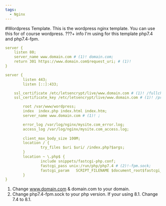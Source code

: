 ```yaml
---
tags:
  - Nginx
---
```

#Wordpress Template.
This is the wordpress nginx template. 
You can use this for of course wordpress.
???+ info
  I'm using for this template php7.4 and php7.4-fpm.

``` yaml
server {
    listen 80;
    server_name www.domain.com # (1)! domain.com;
    return 301 https://www.domain.com$request_uri; # (1)!
}

server {
        listen 443;
        listen [::]:433;

    ssl_certificate /etc/letsencrypt/live/www.domain.com # (1)! /fullchain.pem   ;
    ssl_certificate_key /etc/letsencrypt/live/www.domain.com # (1)! /privkey.pem ;

        root /var/www/wordpress;
        index  index.php index.html index.htm;
        server_name www.domain.com # (1)! ;

        error_log /var/log/nginx/mysite.com_error.log;
        access_log /var/log/nginx/mysite.com_access.log;
        
        client_max_body_size 100M;
        location / {
                try_files $uri $uri/ /index.php?$args;
        }
        location ~ \.php$ {
                include snippets/fastcgi-php.conf;
                fastcgi_pass unix:/run/php/php7.4 # (2)!-fpm.sock;
                fastcgi_param   SCRIPT_FILENAME $document_root$fastcgi_script_name;
        }
}
```

1.  Change www.domain.com & domain.com to your domain.
2.  Change php7.4-fpm.sock to your php version. If your using 8.1. Change 7.4 to 8.1.
